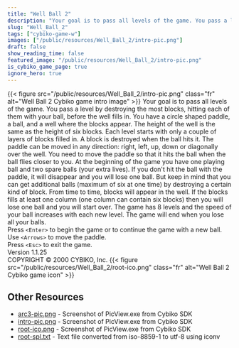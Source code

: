 ```yaml
---
title: "Well Ball 2"
description: "Your goal is to pass all levels of the game. You pass a level by destroying the most blocks, hitting each of them with your ball, before the well fills in. You have a circle shaped paddle, a ball, and a well where the blocks appear. The height of the well is the same as the heigh..."
slug: "Well_Ball_2"
tags: ["cybiko-game-w"]
images: ["/public/resources/Well_Ball_2/intro-pic.png"]
draft: false
show_reading_time: false
featured_image: "/public/resources/Well_Ball_2/intro-pic.png"
is_cybiko_game_page: true
ignore_hero: true
---
```

{{< figure src="/public/resources/Well_Ball_2/intro-pic.png" class="fr" alt="Well Ball 2 Cybiko game intro image" >}}
Your goal is to pass all levels of the game. You pass a level by destroying the most blocks, hitting each of them with your ball, before the well fills in. You have a circle shaped paddle, a ball, and a well where the blocks appear. The height of the well is the same as the height of six blocks.  Each level starts with only a couple of layers of blocks filled in. A block is destroyed when the ball hits it. The paddle can be moved in any direction: right, left, up, down or diagonally over the well. You need to move the paddle so that it hits the ball when the ball flies closer to you. At the beginning of the game you have one playing ball and two spare balls (your extra lives). If you don't hit the ball with the paddle, it will disappear and you will lose one ball. But keep in mind that you can get additional balls (maximum of six at one time) by destroying a certain kind of block. From time to time, blocks will appear in the well. If the blocks fills at least one column (one column can contain six blocks) then you will lose one ball and you will start over. The game has 8 levels and the speed of your ball increases with each new level. The game will end when you lose all your balls. \
Press `<Enter>`  to begin the game or to continue the game with a new ball. \
Use `<Arrows>`  to move the paddle. \
Press `<Esc>`  to exit the game. \
Version 1.1.25 \
COPYRIGHT © 2000 CYBIKO, Inc. {{< figure src="/public/resources/Well_Ball_2/root-ico.png" class="fr" alt="Well Ball 2 Cybiko game icon" >}}

## Other Resources
* [arc3-pic.png](/public/resources/Well_Ball_2/arc3-pic.png) - Screenshot of PicView.exe from Cybiko SDK
* [intro-pic.png](/public/resources/Well_Ball_2/intro-pic.png) - Screenshot of PicView.exe from Cybiko SDK
* [root-ico.png](/public/resources/Well_Ball_2/root-ico.png) - Screenshot of PicView.exe from Cybiko SDK
* [root-spl.txt](/public/resources/Well_Ball_2/root-spl.txt) - Text file converted from iso-8859-1 to utf-8 using iconv
